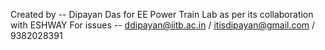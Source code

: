 Created by -- Dipayan Das for EE Power Train Lab as per its collaboration with ESHWAY
For issues -- ddipayan@iitb.ac.in / itisdipayan@gmail.com / 9382028391
